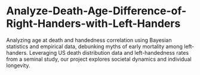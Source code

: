 # Analyze-Death-Age-Difference-of-Right-Handers-with-Left-Handers
Analyzing age at death and handedness correlation using Bayesian statistics and empirical data, debunking myths of early mortality among left-handers. Leveraging US death distribution data and left-handedness rates from a seminal study, our project explores societal dynamics and individual longevity.
